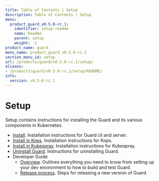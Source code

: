 ```yaml
---
title: Table of Contents | Setup
description: Table of Contents | Setup
menu:
  product_guard_v0.5.0-rc.1:
    identifier: setup-readme
    name: Readme
    parent: setup
    weight: -1
product_name: guard
menu_name: product_guard_v0.5.0-rc.1
section_menu_id: setup
url: /products/guard/v0.5.0-rc.1/setup/
aliases:
- /products/guard/v0.5.0-rc.1/setup/README/
info:
  version: v0.5.0-rc.1
---
```


# Setup

Setup contains instructions for installing the Guard and its various components in Kubernetes.

- [Install](/products/guard/v0.5.0-rc.1/setup/install). Installation instructions for Guard cli and server.
- [Install in Kops](/products/guard/v0.5.0-rc.1/setup/install-kops). Installation instructions for Kops.
- [Install in Kubespray](/products/guard/v0.5.0-rc.1/setup/install-kubespray). Installation instructions for Kubespray.
- [Uninstall Guard](/products/guard/v0.5.0-rc.1/setup/uninstall). Instructions for uninstalling Guard.
- Developer Guide
  - [Overview](/products/guard/v0.5.0-rc.1/setup/developer-guide/overview). Outlines everything you need to know from setting up your dev environment to how to build and test Guard.
  - [Release process](/products/guard/v0.5.0-rc.1/setup/developer-guide/release). Steps for releasing a new version of Guard.
